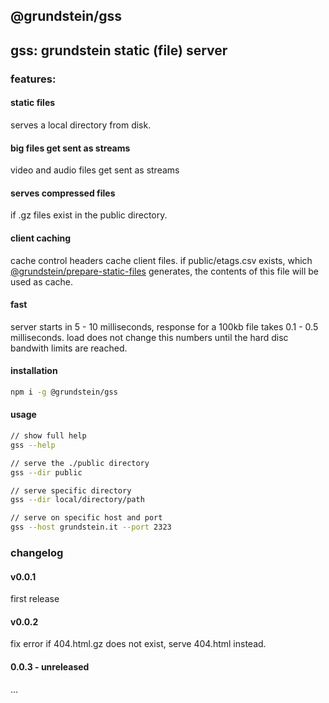 ## @grundstein/gss

## gss: grundstein static (file) server

### features:

#### static files
serves a local directory from disk.

#### big files get sent as streams
video and audio files get sent as streams

#### serves compressed files
if .gz files exist in the public directory.

#### client caching
cache control headers cache client files.
if public/etags.csv exists,
which [@grundstein/prepare-static-files](https://github.com/grundstein/prepare-static-files) generates,
the contents of this file will be used as cache.

#### fast
server starts in 5 - 10 milliseconds,
response for a 100kb file takes 0.1 - 0.5 milliseconds.
load does not change this numbers until the hard disc bandwith limits are reached.

#### installation
```bash
npm i -g @grundstein/gss
```

#### usage
```bash
// show full help
gss --help

// serve the ./public directory
gss --dir public

// serve specific directory
gss --dir local/directory/path

// serve on specific host and port
gss --host grundstein.it --port 2323
```

### changelog

#### v0.0.1
first release

#### v0.0.2
fix error if 404.html.gz does not exist, serve 404.html instead.

#### 0.0.3 - unreleased
...
